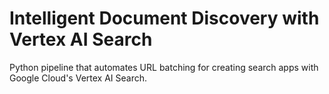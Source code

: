 # Intelligent Document Discovery with Vertex AI Search

Python pipeline that automates URL batching for creating search apps with Google Cloud's Vertex AI Search.

